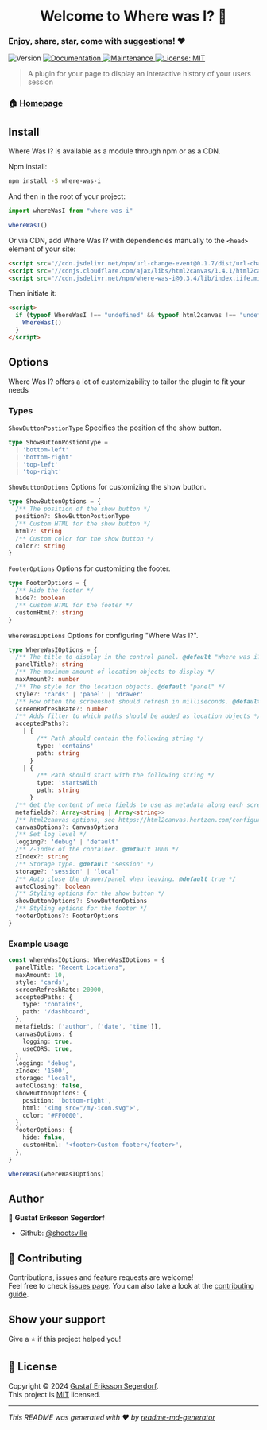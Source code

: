 <h1 align="center">Welcome to Where was I? 👋</h1>
<h3>Enjoy, share, star, come with suggestions! ❤️</h3>
<p>
  <img alt="Version" src="https://img.shields.io/badge/version-0.0.1-blue.svg?cacheSeconds=2592000" />
  <a href="https://github.com/shootsville/where-was-i#readme" target="_blank">
    <img alt="Documentation" src="https://img.shields.io/badge/documentation-yes-brightgreen.svg" />
  </a>
  <a href="https://github.com/hebertcisco/ts-npm-package-boilerplate/graphs/commit-activity" target="_blank">
    <img alt="Maintenance" src="https://img.shields.io/badge/Maintained%3F-yes-green.svg" />
  </a>
  <a href="https://github.com/shootsville/where-was-i/LICENSE" target="_blank">
    <img alt="License: MIT" src="https://img.shields.io/github/license/shootsville/Where was I?" />
  </a>
</p>

> A plugin for your page to display an interactive history of your users session

### 🏠 [Homepage](https://github.com/shootsville/where-was-i)

## Install

Where Was I? is available as a module through npm or as a CDN.

Npm install:
```sh
npm install -S where-was-i
```

And then in the root of your project:
```ts
import whereWasI from "where-was-i"

whereWasI()
```

Or via CDN, add Where Was I? with dependencies manually to the `<head>` element of your site:
```html
<script src="//cdn.jsdelivr.net/npm/url-change-event@0.1.7/dist/url-change-event.min.js" defer></script>
<script src="//cdnjs.cloudflare.com/ajax/libs/html2canvas/1.4.1/html2canvas.min.js" defer></script>
<script src="//cdn.jsdelivr.net/npm/where-was-i@0.3.4/lib/index.iife.min.js" defer></script>
```

Then initiate it:
```html
<script>
  if (typeof WhereWasI !== "undefined" && typeof html2canvas !== "undefined") {
    WhereWasI()
  }
</script>
```


## Options
Where Was I? offers a lot of customizability to tailor the plugin to fit your needs

### Types

`ShowButtonPostionType`
Specifies the position of the show button.
```ts
type ShowButtonPostionType =
  | 'bottom-left'
  | 'bottom-right'
  | 'top-left'
  | 'top-right'
```

`ShowButtonOptions`
Options for customizing the show button.
```ts
type ShowButtonOptions = {
  /** The position of the show button */
  position?: ShowButtonPostionType
  /** Custom HTML for the show button */
  html?: string
  /** Custom color for the show button */
  color?: string
}
```

`FooterOptions`
Options for customizing the footer.
```ts
type FooterOptions = {
  /** Hide the footer */
  hide?: boolean
  /** Custom HTML for the footer */
  customHtml?: string
}
```

`WhereWasIOptions`
Options for configuring "Where Was I?".
```ts
type WhereWasIOptions = {
  /** The title to display in the control panel. @default "Where was i?" */
  panelTitle?: string
  /** The maximum amount of location objects to display */
  maxAmount?: number
  /** The style for the location objects. @default "panel" */
  style?: 'cards' | 'panel' | 'drawer'
  /** How often the screenshot should refresh in milliseconds. @default 15000 */
  screenRefreshRate?: number
  /** Adds filter to which paths should be added as location objects */
  acceptedPaths?:
    | {
        /** Path should contain the following string */
        type: 'contains'
        path: string
      }
    | {
        /** Path should start with the following string */
        type: 'startsWith'
        path: string
      }
  /** Get the content of meta fields to use as metadata along each screenshot */
  metafields?: Array<string | Array<string>>
  /** html2canvas options, see https://html2canvas.hertzen.com/configuration for all options */
  canvasOptions?: CanvasOptions
  /** Set log level */
  logging?: 'debug' | 'default'
  /** Z-index of the container. @default 1000 */
  zIndex?: string
  /** Storage type. @default "session" */
  storage?: 'session' | 'local'
  /** Auto close the drawer/panel when leaving. @default true */
  autoClosing?: boolean
  /** Styling options for the show button */
  showButtonOptions?: ShowButtonOptions
  /** Styling options for the footer */
  footerOptions?: FooterOptions
}
```


### Example usage
```ts
const whereWasIOptions: WhereWasIOptions = {
  panelTitle: "Recent Locations",
  maxAmount: 10,
  style: 'cards',
  screenRefreshRate: 20000,
  acceptedPaths: {
    type: 'contains',
    path: '/dashboard',
  },
  metafields: ['author', ['date', 'time']],
  canvasOptions: {
    logging: true,
    useCORS: true,
  },
  logging: 'debug',
  zIndex: '1500',
  storage: 'local',
  autoClosing: false,
  showButtonOptions: {
    position: 'bottom-right',
    html: '<img src="/my-icon.svg">',
    color: '#FF0000',
  },
  footerOptions: {
    hide: false,
    customHtml: '<footer>Custom footer</footer>',
  },
}

whereWasI(whereWasIOptions)

```

## Author

👤 **Gustaf Eriksson Segerdorf**

- Github: [@shootsville](https://github.com/shootsville)

## 🤝 Contributing

Contributions, issues and feature requests are welcome!<br />Feel free to check
[issues page](https://github.com/shootsville/where-was-i/issues). You can also
take a look at the
[contributing guide](https://github.com/shootsville/where-was-i/blob/master/contributing).

## Show your support

Give a ⭐️ if this project helped you!

## 📝 License

Copyright © 2024
[Gustaf Eriksson Segerdorf](https://github.com/shootsville).<br /> This project
is [MIT](https://github.com/shootsville/where-was-i/LICENSE) licensed.

---

_This README was generated with ❤️ by
[readme-md-generator](https://github.com/kefranabg/readme-md-generator)_
